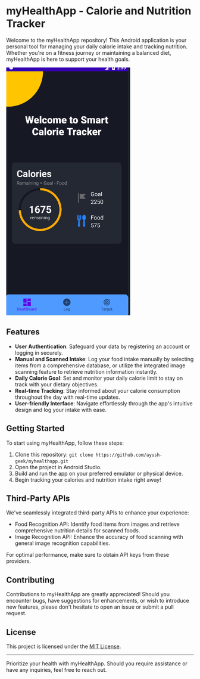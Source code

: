 # myHealthApp - Calorie and Nutrition Tracker

Welcome to the myHealthApp repository! This Android application is your personal tool for managing your daily calorie intake and tracking nutrition. Whether you're on a fitness journey or maintaining a balanced diet, myHealthApp is here to support your health goals.

![App DashBoard](dashboard.png)

## Features

- **User Authentication**: Safeguard your data by registering an account or logging in securely.
- **Manual and Scanned Intake**: Log your food intake manually by selecting items from a comprehensive database, or utilize the integrated image scanning feature to retrieve nutrition information instantly.
- **Daily Calorie Goal**: Set and monitor your daily calorie limit to stay on track with your dietary objectives.
- **Real-time Tracking**: Stay informed about your calorie consumption throughout the day with real-time updates.
- **User-friendly Interface**: Navigate effortlessly through the app's intuitive design and log your intake with ease.

## Getting Started

To start using myHealthApp, follow these steps:

1. Clone this repository: `git clone https://github.com/ayush-geek/myhealthapp.git`
2. Open the project in Android Studio.
3. Build and run the app on your preferred emulator or physical device.
4. Begin tracking your calories and nutrition intake right away!

## Third-Party APIs

We've seamlessly integrated third-party APIs to enhance your experience:
- Food Recognition API: Identify food items from images and retrieve comprehensive nutrition details for scanned foods.
- Image Recognition API: Enhance the accuracy of food scanning with general image recognition capabilities.

For optimal performance, make sure to obtain API keys from these providers.

## Contributing

Contributions to myHealthApp are greatly appreciated! Should you encounter bugs, have suggestions for enhancements, or wish to introduce new features, please don't hesitate to open an issue or submit a pull request.

## License

This project is licensed under the [MIT License](LICENSE).

---

Prioritize your health with myHealthApp. Should you require assistance or have any inquiries, feel free to reach out.
